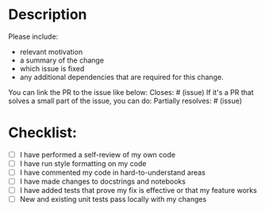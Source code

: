 # Description

Please include:
* relevant motivation
* a summary of the change
* which issue is fixed
* any additional dependencies that are required for this change.

You can link the PR to the issue like below:
Closes: # (issue)
If it's a PR that solves a small part of the issue, you can do:
Partially resolves: # (issue)

# Checklist:

- [ ] I have performed a self-review of my own code
- [ ] I have run style formatting on my code
- [ ] I have commented my code in hard-to-understand areas
- [ ] I have made changes to docstrings and notebooks
- [ ] I have added tests that prove my fix is effective or that my feature works
- [ ] New and existing unit tests pass locally with my changes
